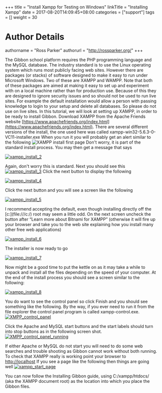 +++
title = "Install Xampp for Testing on Windows"
linkTitle = "Installing Xampp"
date = 2017-08-20T14:09:45+08:00
categories = ["support"]
tags = []
weight = 30
# Author Details
authorname = "Ross Parker"
authorurl = "http://rossparker.org/"
+++

The Gibbon school platform requires the PHP programming language and the MySQL database. The industry standard is to use the Linux operating system which runs most publicly facing web sites. However there are packages (or stacks) of software designed to make it easy to run under Microsoft Windows. Two of these are XAMPP and WAMPP. Note that both of these packages are aimed at making it easy to set up and experiment with on a local machine rather than for production use. Because of this they are designed to ignore security issues and so should not be used to run live sites. For example the default installation would allow a person with passing knowledge to login to your setup and delete all databases. So please do not use on live sites. In this tutorial, we will look at setting up XAMPP, in order to be ready to install Gibbon. Download XAMPP from the Apache Friends website [https://www.apachefriends.org/index.html](https://www.apachefriends.org/index.html). There are several different versions of the install, the one used here was called xampp-win32-5.6.3-0-VC11-installer.exe When you run it you will probably get an alert similar to the following ![XAMPP install first page](https://gibbonedu.org/wp-content/uploads/2015/03/xampp_install_1.png) Don't worry, it is part of the standard install process. You may then get a message that says

[![xampp_install_2](https://gibbonedu.org/wp-content/uploads/2015/03/xampp_install_2.png)](https://gibbonedu.org/wp-content/uploads/2015/03/xampp_install_2.png)

Again, don't worry this is standard. Next you should see this [![xampp_install_3](https://gibbonedu.org/wp-content/uploads/2015/03/xampp_install_3.png)](https://gibbonedu.org/wp-content/uploads/2015/03/xampp_install_3.png)   Click the next button to display the following

[![xampp_install_4](https://gibbonedu.org/wp-content/uploads/2015/03/xampp_install_4.png)](https://gibbonedu.org/wp-content/uploads/2015/03/xampp_install_4.png)

  Click the next button and you will see a screen like the following

[![xampp_install_5](https://gibbonedu.org/wp-content/uploads/2015/03/xampp_install_5.png)](https://gibbonedu.org/wp-content/uploads/2015/03/xampp_install_5.png)

I recommend accepting the default, even though installing directly off the [c:\](file:///c:/) root may seem a little odd. On the next screen uncheck the button after “Learn more about Bitnami for XAMPP” (otherwise it will fire up your browser and take you to the web site explaining how you install many other free web applications)

[![xampp_install_6](https://gibbonedu.org/wp-content/uploads/2015/03/xampp_install_6.png)](https://gibbonedu.org/wp-content/uploads/2015/03/xampp_install_6.png)

The installer is now ready to go

[![xampp_install_7](https://gibbonedu.org/wp-content/uploads/2015/03/xampp_install_7.png)](https://gibbonedu.org/wp-content/uploads/2015/03/xampp_install_7.png)

Now might be a good time to put the kettle on as it may take a while to unpack and install all the files depending on the speed of your computer. At the end of the install process you should see a screen similar to the following:

[![xampp_install_8](https://gibbonedu.org/wp-content/uploads/2015/03/xampp_install_8.png)](https://gibbonedu.org/wp-content/uploads/2015/03/xampp_install_8.png)

You do want to see the control panel so click Finish and you should see something like the following. By the way, if you ever need to run it from the file explorer the control panel program is called xampp-control.exe. [![XMPP_control_panel](https://gibbonedu.org/wp-content/uploads/2015/03/XMPP_control_panel.png)](https://gibbonedu.org/wp-content/uploads/2015/03/XMPP_control_panel.png)

Click the Apache and MySQL start buttons and the start labels should turn into stop buttons as in the following screen shot. [![XMPP_control_panel_running](https://gibbonedu.org/wp-content/uploads/2015/03/XMPP_control_panel_running.png)](https://gibbonedu.org/wp-content/uploads/2015/03/XMPP_control_panel_running.png)

If either Apache or MySQL do not start you will need to do some web searches and trouble shooting as Gibbon cannot work without both running. To check that XAMPP really is working point your browser to [http://localhost](http://localhost/) If you see a page like the following then things are going well [![xampp_start_page](https://gibbonedu.org/wp-content/uploads/2015/03/xampp_start_page.png)](https://gibbonedu.org/wp-content/uploads/2015/03/xampp_start_page.png)

You can now follow the Installing Gibbon guide, using <span id="yui_3_17_2_4_1431926974574_1055" class="ya-q-full-text">C:/xampp/htdocs/ (aka the XAMPP document root)</span> as the location into which you place the Gibbon files.
